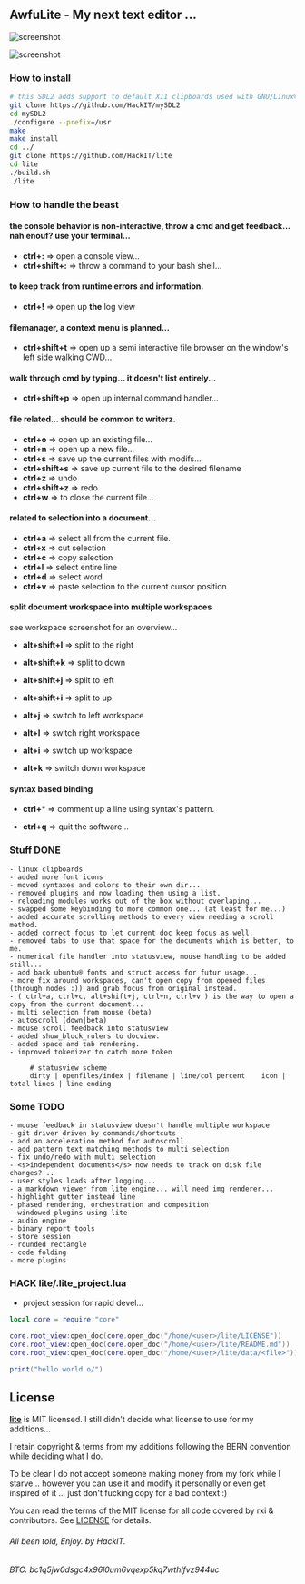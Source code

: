 ## AwfuLite - My next text editor ...

![screenshot](https://raw.githubusercontent.com/HackIT/lite/master/screenshot.png)

![screenshot](https://raw.githubusercontent.com/HackIT/lite/master/workspace.png)

### How to install

```bash
# this SDL2 adds support to default X11 clipboards used with GNU/Linux®
git clone https://github.com/HackIT/mySDL2
cd mySDL2
./configure --prefix=/usr
make
make install
cd ../
git clone https://github.com/HackIT/lite
cd lite
./build.sh
./lite
```

### How to handle the beast

#### the console behavior is non-interactive, throw a cmd and get feedback... nah enouf? use your terminal...
- **ctrl+:** => open a console view...
- **ctrl+shift+:** => throw a command to your bash shell...

#### to keep track from runtime errors and information.
- **ctrl+!** => open up **the** log view

#### filemanager, a context menu is planned...
- **ctrl+shift+t** => open up a semi interactive file browser on the window's left side walking CWD...

#### walk through cmd by typing... it doesn't list entirely...
- **ctrl+shift+p** => open up internal command handler...

#### file related... should be common to writerz.
- **ctrl+o** => open up an existing file...
- **ctrl+n** => open up a new file...
- **ctrl+s** => save up the current files with modifs...
- **ctrl+shift+s** => save up current file to the desired filename
- **ctrl+z** => undo
- **ctrl+shift+z** => redo
- **ctrl+w** => to close the current file...

#### related to selection into a document...
- **ctrl+a** => select all from the current file.
- **ctrl+x** => cut selection
- **ctrl+c** => copy selection
- **ctrl+l** => select entire line
- **ctrl+d** => select word
- **ctrl+v** => paste selection to the current cursor position

#### split document workspace into multiple workspaces

see workspace screenshot for an overview...

- **alt+shift+l** => split to the right 
- **alt+shift+k** => split to down
- **alt+shift+j** => split to left
- **alt+shift+i** => split to up

- **alt+j** => switch to left workspace
- **alt+l** => switch right workspace
- **alt+i** => switch up workspace
- **alt+k** => switch down workspace


#### syntax based binding
- **ctrl+*** => comment up a line using syntax's pattern.

- **ctrl+q** => quit the software...



### Stuff DONE

```
- linux clipboards
- added more font icons
- moved syntaxes and colors to their own dir...
- removed plugins and now loading them using a list.
- reloading modules works out of the box without overlaping...
- swapped some keybinding to more common one... (at least for me...)
- added accurate scrolling methods to every view needing a scroll method.
- added correct focus to let current doc keep focus as well.
- removed tabs to use that space for the documents which is better, to me.
- numerical file handler into statusview, mouse handling to be added still...
- add back ubuntu® fonts and struct access for futur usage...
- more fix around workspaces, can't open copy from opened files (through nodes :)) and grab focus from original instead.
- ( ctrl+a, ctrl+c, alt+shift+j, ctrl+n, ctrl+v ) is the way to open a copy from the current document...
- multi selection from mouse (beta)
- autoscroll (down|beta)
- mouse scroll feedback into statusview
- added show_block_rulers to docview.
- added space and tab rendering.
- improved tokenizer to catch more token

     # statusview scheme
     dirty | openfiles/index | filename | line/col percent    icon | total lines | line ending 
```

### Some TODO

```
- mouse feedback in statusview doesn't handle multiple workspace
- git driver driven by commands/shortcuts
- add an acceleration method for autoscroll
- add pattern text matching methods to multi selection
- fix undo/redo with multi selection
- <s>independent documents</s> now needs to track on disk file changes?...
- user styles loads after logging...
- a markdown viewer from lite engine... will need img renderer...
- highlight gutter instead line
- phased rendering, orchestration and composition
- windowed plugins using lite
- audio engine
- binary report tools
- store session
- rounded rectangle
- code folding
- more plugins
```

### HACK lite/.lite_project.lua

- project session for rapid devel...

```lua
local core = require "core"

core.root_view:open_doc(core.open_doc("/home/<user>/lite/LICENSE"))
core.root_view:open_doc(core.open_doc("/home/<user>/lite/README.md"))
core.root_view:open_doc(core.open_doc("/home/<user>/lite/data/<file>"))

print("hello world o/")
```

## License
**[lite](https://github.com/rxi/lite)** is MIT licensed. I still didn't decide what license to use for my additions...

I retain copyright & terms from my additions following the BERN convention while deciding what I do.

To be clear I do not accept someone making money from my fork while I starve... however you can use it and modify it personally or even get inspired of it ... just don't fucking copy for a bad context :)

You can read the terms of the MIT license for all code covered by rxi & contributors. See [LICENSE](LICENSE) for details.

###### All been told, Enjoy.                                              by HackIT.

###### BTC: bc1q5jw0dsgc4x96l0um6vqexp5kq7wthlfvz944uc


